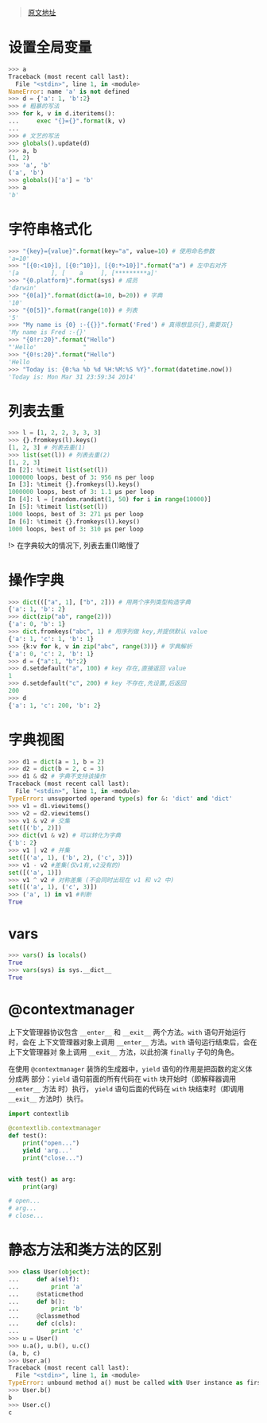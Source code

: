 > [原文地址](http://dongweiming.github.io/Expert-Python/#1)

# 设置全局变量

``` python
>>> a
Traceback (most recent call last):
  File "<stdin>", line 1, in <module>
NameError: name 'a' is not defined
>>> d = {'a': 1, 'b':2}
>>> # 粗暴的写法
>>> for k, v in d.iteritems():
...     exec "{}={}".format(k, v)
...
>>> # 文艺的写法
>>> globals().update(d)
>>> a, b
(1, 2)
>>> 'a', 'b'
('a', 'b')
>>> globals()['a'] = 'b'
>>> a
'b'
```

# 字符串格式化

``` python
>>> "{key}={value}".format(key="a", value=10) # 使⽤命名参数
'a=10'
>>> "[{0:<10}], [{0:^10}], [{0:*>10}]".format("a") # 左中右对⻬
'[a         ], [    a     ], [*********a]'
>>> "{0.platform}".format(sys) # 成员
'darwin'
>>> "{0[a]}".format(dict(a=10, b=20)) # 字典
'10'
>>> "{0[5]}".format(range(10)) # 列表
'5'
>>> "My name is {0} :-{{}}".format('Fred') # 真得想显示{},需要双{}
'My name is Fred :-{}'
>>> "{0!r:20}".format("Hello")
"'Hello'             "
>>> "{0!s:20}".format("Hello")
'Hello               '
>>> "Today is: {0:%a %b %d %H:%M:%S %Y}".format(datetime.now())
'Today is: Mon Mar 31 23:59:34 2014'
```

# 列表去重

``` python
>>> l = [1, 2, 2, 3, 3, 3]
>>> {}.fromkeys(l).keys()
[1, 2, 3] # 列表去重(1)
>>> list(set(l)) # 列表去重(2)
[1, 2, 3]
In [2]: %timeit list(set(l))
1000000 loops, best of 3: 956 ns per loop
In [3]: %timeit {}.fromkeys(l).keys()
1000000 loops, best of 3: 1.1 µs per loop
In [4]: l = [random.randint(1, 50) for i in range(10000)]
In [5]: %timeit list(set(l))
1000 loops, best of 3: 271 µs per loop
In [6]: %timeit {}.fromkeys(l).keys()
1000 loops, best of 3: 310 µs per loop 
```
!> 在字典较大的情况下, 列表去重(1)略慢了

# 操作字典

``` python
>>> dict((["a", 1], ["b", 2])) # ⽤两个序列类型构造字典
{'a': 1, 'b': 2}
>>> dict(zip("ab", range(2)))
{'a': 0, 'b': 1}
>>> dict.fromkeys("abc", 1) # ⽤序列做 key,并提供默认 value
{'a': 1, 'c': 1, 'b': 1}
>>> {k:v for k, v in zip("abc", range(3))} # 字典解析
{'a': 0, 'c': 2, 'b': 1}
>>> d = {"a":1, "b":2}
>>> d.setdefault("a", 100) # key 存在,直接返回 value
1
>>> d.setdefault("c", 200) # key 不存在,先设置,后返回
200
>>> d
{'a': 1, 'c': 200, 'b': 2}
```

# 字典视图

``` python
>>> d1 = dict(a = 1, b = 2)
>>> d2 = dict(b = 2, c = 3)
>>> d1 & d2 # 字典不支持该操作
Traceback (most recent call last):
  File "<stdin>", line 1, in <module>
TypeError: unsupported operand type(s) for &: 'dict' and 'dict'
>>> v1 = d1.viewitems()
>>> v2 = d2.viewitems()
>>> v1 & v2 # 交集
set([('b', 2)])
>>> dict(v1 & v2) # 可以转化为字典
{'b': 2}
>>> v1 | v2 # 并集
set([('a', 1), ('b', 2), ('c', 3)])
>>> v1 - v2 #差集(仅v1有,v2没有的)
set([('a', 1)])
>>> v1 ^ v2 # 对称差集 (不会同时出现在 v1 和 v2 中)
set([('a', 1), ('c', 3)])
>>> ('a', 1) in v1 #判断
True
```

# vars

``` python
>>> vars() is locals()
True
>>> vars(sys) is sys.__dict__
True
```

# @contextmanager

上下文管理器协议包含 `__enter__` 和 `__exit__` 两个方法。`with` 语句开始运行时，会在
上下文管理器对象上调用 `__enter__` 方法。`with` 语句运行结束后，会在上下文管理器对
象上调用 `__exit__` 方法，以此扮演 `finally` 子句的角色。

在使用 `@contextmanager` 装饰的生成器中，`yield` 语句的作用是把函数的定义体分成两
部分：`yield` 语句前面的所有代码在 `with` 块开始时（即解释器调用 `__enter__` 方法
时）执行， `yield` 语句后面的代码在 `with` 块结束时（即调用 `__exit__` 方法时）执行。

``` python
import contextlib

@contextlib.contextmanager
def test():
    print("open...")
    yield 'arg...'
    print("close...")


with test() as arg:
    print(arg)

# open...
# arg...
# close...
```

# 静态方法和类方法的区别

``` python
>>> class User(object):
...     def a(self):
...         print 'a'
...     @staticmethod
...     def b():
...         print 'b'
...     @classmethod
...     def c(cls):
...         print 'c'
>>> u = User()
>>> u.a(), u.b(), u.c()
(a, b, c)
>>> User.a()
Traceback (most recent call last):
  File "<stdin>", line 1, in <module>
TypeError: unbound method a() must be called with User instance as first argument (got nothing instead)
>>> User.b()
b
>>> User.c()
c
```